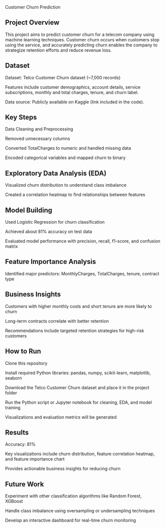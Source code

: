 Customer Churn Prediction
## Project Overview
This project aims to predict customer churn for a telecom company using machine learning techniques. Customer churn occurs when customers stop using the service, and accurately predicting churn enables the company to strategize retention efforts and reduce revenue loss.

## Dataset
Dataset: Telco Customer Churn dataset (~7,000 records)

Features include customer demographics, account details, service subscriptions, monthly and total charges, tenure, and churn label.

Data source: Publicly available on Kaggle (link included in the code).

## Key Steps
Data Cleaning and Preprocessing

Removed unnecessary columns

Converted TotalCharges to numeric and handled missing data

Encoded categorical variables and mapped churn to binary

## Exploratory Data Analysis (EDA)

Visualized churn distribution to understand class imbalance

Created a correlation heatmap to find relationships between features

## Model Building

Used Logistic Regression for churn classification

Achieved about 81% accuracy on test data

Evaluated model performance with precision, recall, f1-score, and confusion matrix

## Feature Importance Analysis

Identified major predictors: MonthlyCharges, TotalCharges, tenure, contract type

## Business Insights

Customers with higher monthly costs and short tenure are more likely to churn

Long-term contracts correlate with better retention

Recommendations include targeted retention strategies for high-risk customers

## How to Run
Clone this repository

Install required Python libraries: pandas, numpy, scikit-learn, matplotlib, seaborn

Download the Telco Customer Churn dataset and place it in the project folder

Run the Python script or Jupyter notebook for cleaning, EDA, and model training

Visualizations and evaluation metrics will be generated

## Results
Accuracy: 81%

Key visualizations include churn distribution, feature correlation heatmap, and feature importance chart

Provides actionable business insights for reducing churn

## Future Work
Experiment with other classification algorithms like Random Forest, XGBoost

Handle class imbalance using oversampling or undersampling techniques

Develop an interactive dashboard for real-time churn monitoring
